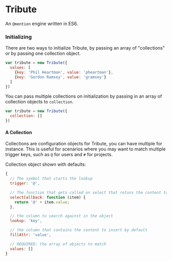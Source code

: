 # Tribute
An `@mention` engine written in ES6.

### Initializing
There are two ways to initialize Tribute, by passing an array of "collections" or by passing one collection object.

```js
var tribute = new Tribute({
  values: [
    {key: 'Phil Heartman', value: 'pheartman'},
    {key: 'Gordon Ramsey', value: 'gramsey'}
  ]
})
```

You can pass multiple collections on initialization by passing in an array of collection objects to `collection`.

```js
var tribute = new Tribute({
  collection: []
})
```

#### A Collection
Collections are configuration objects for Tribute, you can have multiple for instance. This is useful for scenarios where you may want to match multiple trigger keys, such as `@` for users and `#` for projects.


Collection object shown with defaults:
```js
{
  // The symbol that starts the lookup
  trigger: '@',

  // The function that gets called on select that retuns the content to insert
  selectCallback: function (item) {
    return '@' + item.value;
  },

  // the column to search against in the object
  lookup: 'key',

  // the column that contains the content to insert by default
  fillAttr: 'value',

  // REQUIRED: the array of objects to match
  values: []
}
```
